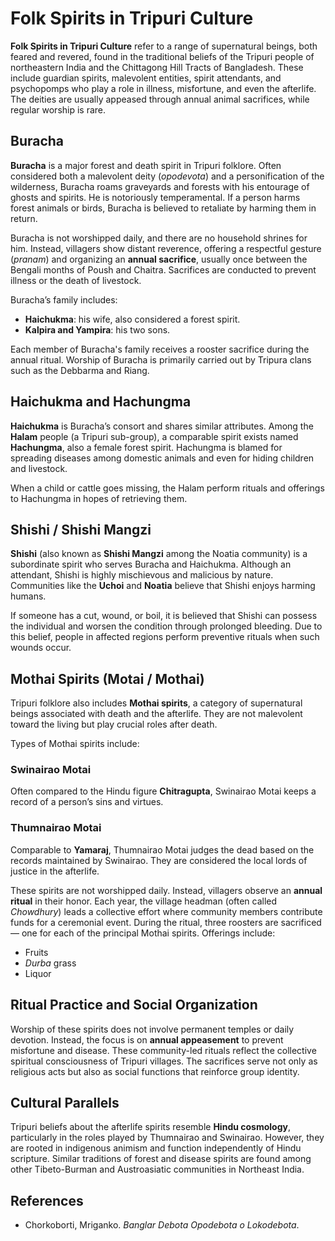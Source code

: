 
# **Folk Spirits in Tripuri Culture**

**Folk Spirits in Tripuri Culture** refer to a range of supernatural beings, both feared and revered, found in the traditional beliefs of the Tripuri people of northeastern India and the Chittagong Hill Tracts of Bangladesh. These include guardian spirits, malevolent entities, spirit attendants, and psychopomps who play a role in illness, misfortune, and even the afterlife. The deities are usually appeased through annual animal sacrifices, while regular worship is rare.



## **Buracha**

**Buracha** is a major forest and death spirit in Tripuri folklore. Often considered both a malevolent deity (*opodevota*) and a personification of the wilderness, Buracha roams graveyards and forests with his entourage of ghosts and spirits. He is notoriously temperamental. If a person harms forest animals or birds, Buracha is believed to retaliate by harming them in return.

Buracha is not worshipped daily, and there are no household shrines for him. Instead, villagers show distant reverence, offering a respectful gesture (*pranam*) and organizing an **annual sacrifice**, usually once between the Bengali months of Poush and Chaitra. Sacrifices are conducted to prevent illness or the death of livestock.

Buracha’s family includes:

* **Haichukma**: his wife, also considered a forest spirit.
* **Kalpira and Yampira**: his two sons.

Each member of Buracha's family receives a rooster sacrifice during the annual ritual. Worship of Buracha is primarily carried out by Tripura clans such as the Debbarma and Riang.



## **Haichukma and Hachungma**

**Haichukma** is Buracha’s consort and shares similar attributes. Among the **Halam** people (a Tripuri sub-group), a comparable spirit exists named **Hachungma**, also a female forest spirit. Hachungma is blamed for spreading diseases among domestic animals and even for hiding children and livestock.

When a child or cattle goes missing, the Halam perform rituals and offerings to Hachungma in hopes of retrieving them.


## **Shishi / Shishi Mangzi**

**Shishi** (also known as **Shishi Mangzi** among the Noatia community) is a subordinate spirit who serves Buracha and Haichukma. Although an attendant, Shishi is highly mischievous and malicious by nature. Communities like the **Uchoi** and **Noatia** believe that Shishi enjoys harming humans.

If someone has a cut, wound, or boil, it is believed that Shishi can possess the individual and worsen the condition through prolonged bleeding. Due to this belief, people in affected regions perform preventive rituals when such wounds occur.



## **Mothai Spirits (Motai / Mothai)**

Tripuri folklore also includes **Mothai spirits**, a category of supernatural beings associated with death and the afterlife. They are not malevolent toward the living but play crucial roles after death.

Types of Mothai spirits include:

### **Swinairao Motai**

Often compared to the Hindu figure **Chitragupta**, Swinairao Motai keeps a record of a person’s sins and virtues.

### **Thumnairao Motai**

Comparable to **Yamaraj**, Thumnairao Motai judges the dead based on the records maintained by Swinairao. They are considered the local lords of justice in the afterlife.

These spirits are not worshipped daily. Instead, villagers observe an **annual ritual** in their honor. Each year, the village headman (often called *Chowdhury*) leads a collective effort where community members contribute funds for a ceremonial event. During the ritual, three roosters are sacrificed — one for each of the principal Mothai spirits. Offerings include:

* Fruits
* *Durba* grass
* Liquor



## **Ritual Practice and Social Organization**

Worship of these spirits does not involve permanent temples or daily devotion. Instead, the focus is on **annual appeasement** to prevent misfortune and disease. These community-led rituals reflect the collective spiritual consciousness of Tripuri villages. The sacrifices serve not only as religious acts but also as social functions that reinforce group identity.



## **Cultural Parallels**

Tripuri beliefs about the afterlife spirits resemble **Hindu cosmology**, particularly in the roles played by Thumnairao and Swinairao. However, they are rooted in indigenous animism and function independently of Hindu scripture. Similar traditions of forest and disease spirits are found among other Tibeto-Burman and Austroasiatic communities in Northeast India.

## References

- Chorkoborti, Mriganko. *Banglar Debota Opodebota o Lokodebota*.